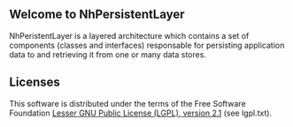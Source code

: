 <h2 id="welcometonhpersistentlayer">Welcome to NhPersistentLayer</h2>

<p>NhPeristentLayer is a layered architecture which contains a set of components (classes and interfaces) responsable
for persisting application data to and retrieving it from one or many data stores.</p>


<h2 id="licenses">Licenses</h2>

<p>This software is distributed under the terms of the Free Software Foundation <a href="http://www.gnu.org/licenses/lgpl-2.1-standalone.html">Lesser GNU Public License (LGPL), version 2.1</a> (see lgpl.txt).</p>

